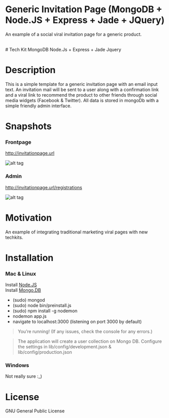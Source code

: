# Generic Invitation Page  (MongoDB + Node.JS + Express + Jade + JQuery)
An example of a social viral invitation page for a generic product.

</br>
# Tech Kit
MongoDB
Node.Js + Express + Jade
Jquery

# Description
This is a simple template for a generic invitation page with an email input text. 
An invitation mail will be sent to a user along with a confirmation link and a viral link to recommend the
product to other friends through social media widgets (Facebook & Twitter).
All data is stored in mongoDb with a simple friendly admin interface.


# Snapshots

### Frontpage

http://invitationpage.url

![alt tag](https://raw.github.com/daniel-costa-hk/invitationpage/master/public/images/snapshots/invitepage_frontpage.png)


### Admin

http://invitationpage.url/registrations

![alt tag](https://raw.github.com/daniel-costa-hk/invitationpage/master/public/images/snapshots/invitepage_admin.png)


# Motivation
An example of integrating traditional marketing viral pages with new techkits.

# Installation

### Mac & Linux

Install [Node.JS](https://nodejs.org/) <br />
Install [Mongo.DB](https://www.mongodb.org/)
* (sudo) mongod 
* (sudo) node bin/preinstall.js
* (sudo) npm install -g nodemon
* nodemon app.js
* navigate to localhost:3000  (listening on port 3000 by default)

> You’re running! (If any issues, check the console for any errors.)

> The application will create a user collection on Mongo DB.
> Configure the settings in lib/config/development.json & lib/config/production.json


### Windows
Not really sure :_)

# License

GNU General Public License


